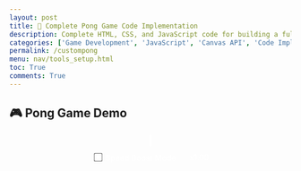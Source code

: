 ```yaml
---
layout: post
title: 🏓 Complete Pong Game Code Implementation
description: Complete HTML, CSS, and JavaScript code for building a fully functional 2-player Pong game
categories: ['Game Development', 'JavaScript', 'Canvas API', 'Code Implementation']
permalink: /custompong
menu: nav/tools_setup.html
toc: True
comments: True
---
```


## 🎮 Pong Game Demo

<div class="game-canvas-container" style="text-align:center;">
  <canvas id="pongCanvas" width="800" height="500"></canvas>
  <br>
  <button id="restartBtn">Restart Game</button>

  <div id="controls" style="margin-top:12px;">
    <label style="color:#fff; user-select:none;">
      <input type="checkbox" id="boostToggle"> Speed Boost Mode
    </label>
    <span id="boostStatus" style="color:#fff; margin-left:12px;">x1.00</span>
  </div>
</div>

<style>
  .game-canvas-container { margin-top: 20px; }
  #pongCanvas { border: 2px solid #fff; background: #000; }
  #restartBtn {
    display: none; margin-top: 15px; padding: 10px 20px; font-size: 18px;
    border: none; border-radius: 6px; background: #4caf50; color: white; cursor: pointer;
  }
  #restartBtn:hover { background: #45a049; }
  #controls { display: inline-flex; align-items: center; gap: 12px; }
  #controls input { transform: scale(1.2); cursor: pointer; }
  #controls label { cursor: pointer; }
</style>

<script>
const canvas = document.getElementById('pongCanvas');
const ctx = canvas.getContext('2d');

const paddleWidth = 2, paddleHeight = 50;
let player1Y = (canvas.height - paddleHeight) / 2;
let player2Y = (canvas.height - paddleHeight) / 2;
const paddleSpeed = 7;

let ballX, ballY, ballSpeedX, ballSpeedY, ballRadius = 10;
let ballColor = "#fff";

let player1Score = 0, player2Score = 0;
const winningScore = 10;
let gameOver = false;

const restartBtn = document.getElementById('restartBtn');

// SpeedBoost state
const boostToggle = document.getElementById('boostToggle');
const boostStatus = document.getElementById('boostStatus');

const HITS_PER_BOOST = 3;
const BOOST_FACTOR = 1.10;
const MAX_SPEED = 18;

let hitCount = 0;
let speedMultiplier = 1;

function updateBoostStatus() { boostStatus.textContent = "x" + speedMultiplier.toFixed(2); }
function clampSpeed() {
  const s = Math.hypot(ballSpeedX, ballSpeedY);
  if (s > MAX_SPEED) { const k = MAX_SPEED / s; ballSpeedX *= k; ballSpeedY *= k; }
}
function applySpeedBoostIfNeeded() {
  if (boostToggle.checked && hitCount > 0 && hitCount % HITS_PER_BOOST === 0) {
    ballSpeedX *= BOOST_FACTOR; ballSpeedY *= BOOST_FACTOR;
    speedMultiplier *= BOOST_FACTOR;
    clampSpeed(); updateBoostStatus();
  }
}
function resetSpeedTracking(){ hitCount=0; speedMultiplier=1; updateBoostStatus(); }

function initBall() {
  ballX = canvas.width/2; ballY = canvas.height/2;
  ballSpeedX = Math.random() > 0.5 ? 5 : -5;
  ballSpeedY = (Math.random() * 4) - 2;
  ballColor = getRandomColor();
  if (boostToggle.checked) resetSpeedTracking();
}

function drawRect(x, y, w, h, color) { ctx.fillStyle = color; ctx.fillRect(x, y, w, h); }
function drawCircle(x, y, r, color) { ctx.fillStyle = color; ctx.beginPath(); ctx.arc(x,y,r,0,Math.PI*2,false); ctx.closePath(); ctx.fill(); }
function drawText(text, x, y, c="white") { ctx.fillStyle = c; ctx.font = "30px Arial"; ctx.fillText(text, x, y); }

function draw() {
  drawRect(0, 0, canvas.width, canvas.height, "#000");
  drawRect(0, player1Y, paddleWidth, paddleHeight, "#fff");
  drawRect(canvas.width - paddleWidth, player2Y, paddleWidth, paddleHeight, "#fff");
  drawCircle(ballX, ballY, ballRadius, ballColor);
  drawText(player1Score, canvas.width/4, 50);
  drawText(player2Score, 3*canvas.width/4, 50);

  if(gameOver) {
    drawText("Game Over", canvas.width/2 - 80, canvas.height/2 - 20, "red");
    drawText(player1Score >= winningScore ? "Player 1 Wins!" : "Player 2 Wins!", canvas.width/2 - 120, canvas.height/2 + 20, "yellow");
  }
}

function update() {
  if (gameOver) return;
  ballX += ballSpeedX; ballY += ballSpeedY;

  if(ballY + ballRadius > canvas.height || ballY - ballRadius < 0) ballSpeedY = -ballSpeedY;

  // paddle collisions (now increment hitCount and maybe boost)
  if(ballX - ballRadius < paddleWidth && ballY > player1Y && ballY < player1Y + paddleHeight) {
    ballSpeedX = -ballSpeedX;
    const d = ballY - (player1Y + paddleHeight/2);
    ballSpeedY = d * 0.3;
    ballColor = getRandomColor();
    hitCount++; applySpeedBoostIfNeeded();
  }
  if(ballX + ballRadius > canvas.width - paddleWidth && ballY > player2Y && ballY < player2Y + paddleHeight) {
    ballSpeedX = -ballSpeedX;
    const d = ballY - (player2Y + paddleHeight/2);
    ballSpeedY = d * 0.3;
    ballColor = getRandomColor();
    hitCount++; applySpeedBoostIfNeeded();
  }

  if(ballX - ballRadius < 0) {
    player2Score++; if(player2Score >= winningScore){ gameOver = true; restartBtn.style.display = "inline-block"; }
    initBall();
  } else if(ballX + ballRadius > canvas.width) {
    player1Score++; if(player1Score >= winningScore){ gameOver = true; restartBtn.style.display = "inline-block"; }
    initBall();
  }
}

// Controls
const keys = {};
document.addEventListener("keydown", e => keys[e.key] = true);
document.addEventListener("keyup",   e => keys[e.key] = false);
function handleInput() {
  if(keys["w"] && player1Y > 0) player1Y -= paddleSpeed;
  if(keys["s"] && player1Y + paddleHeight < canvas.height) player1Y += paddleSpeed;
  if(keys["i"] && player2Y > 0) player2Y -= paddleSpeed;
  if(keys["k"] && player2Y + paddleHeight < canvas.height) player2Y += paddleSpeed;
}

function gameLoop() { update(); handleInput(); draw(); requestAnimationFrame(gameLoop); }

restartBtn.addEventListener("click", () => {
  player1Score=0; player2Score=0;
  player1Y=(canvas.height-paddleHeight)/2; player2Y=(canvas.height-paddleHeight)/2;
  gameOver=false; restartBtn.style.display="none"; initBall();
});

function getRandomColor(){ const L="0123456789ABCDEF"; let c="#"; for(let i=0;i<6;i++) c+=L[Math.floor(Math.random()*16)]; return c; }

initBall(); updateBoostStatus(); gameLoop();
</script>


